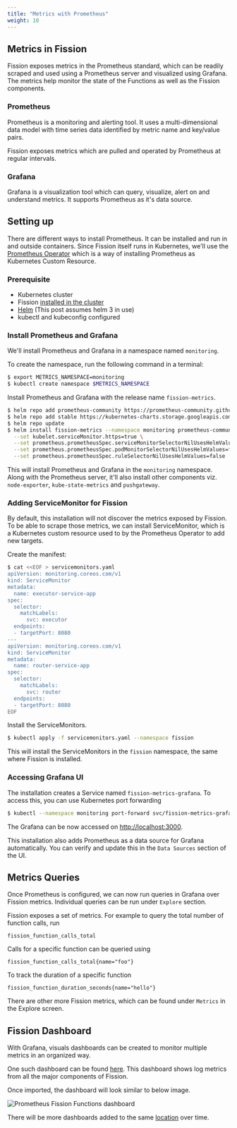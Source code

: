 ```yaml
---
title: "Metrics with Prometheus"
weight: 10
---
```


## Metrics in Fission

Fission exposes metrics in the Prometheus standard, which can be readily scraped and used using a Prometheus server and visualized using Grafana.
The metrics help monitor the state of the Functions as well as the Fission components.

### Prometheus

Prometheus is a monitoring and alerting tool.
It uses a multi-dimensional data model with time series data identified by metric name and key/value pairs.

Fission exposes metrics which are pulled and operated by Prometheus at regular intervals.

### Grafana

Grafana is a visualization tool which can query, visualize, alert on and understand metrics.
It supports Prometheus as it's data source.

## Setting up

There are different ways to install Prometheus.
It can be installed and run in and outside containers.
Since Fission itself runs in Kubernetes, we'll use the [Prometheus Operator](https://github.com/prometheus-operator/prometheus-operator) which is a way of installing Prometheus as Kubernetes Custom Resource.

### Prerequisite

- Kubernetes cluster
- Fission [installed in the cluster](https://docs.fission.io/docs/installation/)
- [Helm](https://helm.sh/) (This post assumes helm 3 in use)
- kubectl and kubeconfig configured

### Install Prometheus and Grafana

We'll install Prometheus and Grafana in a namespace named `monitoring`.

To create the namespace, run the following command in a terminal:

```bash
$ export METRICS_NAMESPACE=monitoring
$ kubectl create namespace $METRICS_NAMESPACE
```

Install Prometheus and Grafana with the release name `fission-metrics`.

```bash
$ helm repo add prometheus-community https://prometheus-community.github.io/helm-charts
$ helm repo add stable https://kubernetes-charts.storage.googleapis.com/
$ helm repo update
$ helm install fission-metrics --namespace monitoring prometheus-community/kube-prometheus-stack \
  --set kubelet.serviceMonitor.https=true \
  --set prometheus.prometheusSpec.serviceMonitorSelectorNilUsesHelmValues=false \
  --set prometheus.prometheusSpec.podMonitorSelectorNilUsesHelmValues=false \
  --set prometheus.prometheusSpec.ruleSelectorNilUsesHelmValues=false
```

This will install Prometheus and Grafana in the `monitoring` namespace.
Along with the Prometheus server, it'll also install other components viz. `node-exporter`, `kube-state-metrics` and `pushgateway`.

### Adding ServiceMonitor for Fission

By default, this installation will not discover the metrics exposed by Fission.
To be able to scrape those metrics, we can install ServiceMonitor, which is a Kubernetes custom resource used to by the Prometheus Operator to add new targets.

Create the manifest:

```bash
$ cat <<EOF > servicemonitors.yaml
apiVersion: monitoring.coreos.com/v1
kind: ServiceMonitor
metadata:
  name: executor-service-app
spec:
  selector:
    matchLabels:
      svc: executor
  endpoints:
  - targetPort: 8080
---
apiVersion: monitoring.coreos.com/v1
kind: ServiceMonitor
metadata:
  name: router-service-app
spec:
  selector:
    matchLabels:
      svc: router
  endpoints:
  - targetPort: 8080
EOF
```

Install the ServiceMonitors.

```bash
$ kubectl apply -f servicemonitors.yaml --namespace fission
```

This will install the ServiceMonitors in the `fission` namespace, the same where Fission is installed.

### Accessing Grafana UI

The installation creates a Service named `fission-metrics-grafana`. To access this, you can use Kubernetes port forwarding

```bash
$ kubectl --namespace monitoring port-forward svc/fission-metrics-grafana 3000:80
```

The Grafana can be now accessed on <http://localhost:3000>.
  
This installation also adds Prometheus as a data source for Grafana automatically.
You can verify and update this in the `Data Sources` section of the UI.

## Metrics Queries

Once Prometheus is configured, we can now run queries in Grafana over Fission metrics.
Individual queries can be run under `Explore` section.

Fission exposes a set of metrics. For example to query the total number of function calls, run

```text
fission_function_calls_total
```

Calls for a specific function can be queried using

```text
fission_function_calls_total{name="foo"}
```

To track the duration of a specific function

```text
fission_function_duration_seconds{name="hello"}
```

There are other more Fission metrics, which can be found under `Metrics` in the Explore screen.

## Fission Dashboard

With Grafana, visuals dashboards can be created to monitor multiple metrics in an organized way.

One such dashboard can be found [here](https://github.com/fission/examples/blob/master/dashboards/prometheus-fission-functions.json).
This dashboard shows log metrics from all the major components of Fission.

Once imported, the dashboard will look similar to below image.

![Prometheus Fission Functions dashboard](../assets/prometheus-grafana.png)

There will be more dashboards added to the same [location](https://github.com/fission/examples/blob/master/dashboards) over time.
